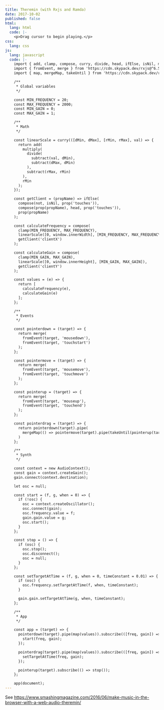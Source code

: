 ```yaml
---
title: Theremin (with Rxjs and Ramda)
date: 2017-10-02
published: false
html:
  lang: html
  code: |-
    <p>Drag cursor to begin playing.</p>
css:
  lang: css
js:
  lang: javascript
  code: |-
    import { add, clamp, compose, curry, divide, head, ifElse, isNil, multiply, not, prop, subtract } from 'https://cdn.skypack.dev/ramda@^0.27.0';
    import { fromEvent, merge } from 'https://cdn.skypack.dev/rxjs@^6.5.5';
    import { map, mergeMap, takeUntil } from 'https://cdn.skypack.dev/rxjs@^6.5.5/operators';

    /**
     * Global variables
     */

    const MIN_FREQUENCY = 20;
    const MAX_FREQUENCY = 2000;
    const MIN_GAIN = 0;
    const MAX_GAIN = 1;

    /**
     * Math
     */

    const linearScale = curry(([dMin, dMax], [rMin, rMax], val) => {
      return add(
        multiply(
          divide(
            subtract(val, dMin),
            subtract(dMax, dMin)
          ),
          subtract(rMax, rMin)
        ),
        rMin
      );
    });

    const getClient = (propName) => ifElse(
      compose(not, isNil, prop('touches')),
      compose(prop(propName), head, prop('touches')),
      prop(propName)
    );

    const calculateFrequency = compose(
      clamp(MIN_FREQUENCY, MAX_FREQUENCY),
      linearScale([0, window.innerWidth], [MIN_FREQUENCY, MAX_FREQUENCY]),
      getClient('clientX')
    );

    const calculateGain = compose(
      clamp(MIN_GAIN, MAX_GAIN),
      linearScale([0, window.innerHeight], [MIN_GAIN, MAX_GAIN]),
      getClient('clientY')
    );

    const values = (e) => {
      return [
        calculateFrequency(e),
        calculateGain(e)
      ];
    };

    /**
     * Events
     */

    const pointerdown = (target) => {
      return merge(
        fromEvent(target, 'mousedown'),
        fromEvent(target, 'touchstart')
      );
    };

    const pointermove = (target) => {
      return merge(
        fromEvent(target, 'mousemove'),
        fromEvent(target, 'touchmove')
      );
    };

    const pointerup = (target) => {
      return merge(
        fromEvent(target, 'mouseup'),
        fromEvent(target, 'touchend')
      );
    };

    const pointerdrag = (target) => {
      return pointerdown(target).pipe(
        mergeMap(() => pointermove(target).pipe(takeUntil(pointerup(target))))
      )
    };

    /**
     * Synth
     */

    const context = new AudioContext();
    const gain = context.createGain();
    gain.connect(context.destination);

    let osc = null;

    const start = (f, g, when = 0) => {
      if (!osc) {
        osc = context.createOscillator();
        osc.connect(gain);
        osc.frequency.value = f;
        gain.gain.value = g;
        osc.start();
      }
    };

    const stop = () => {
      if (osc) {
        osc.stop();
        osc.disconnect();
        osc = null;
      }
    };

    const setTargetAtTime = (f, g, when = 0, timeConstant = 0.01) => {
      if (osc) {
        osc.frequency.setTargetAtTime(f, when, timeConstant);
      }

      gain.gain.setTargetAtTime(g, when, timeConstant);
    };

    /**
     * App
     */

    const app = (target) => {
      pointerdown(target).pipe(map(values)).subscribe(([freq, gain]) => {
        start(freq, gain);
      });

      pointerdrag(target).pipe(map(values)).subscribe(([freq, gain]) => {
        setTargetAtTime(freq, gain);
      });

      pointerup(target).subscribe(() => stop());
    };

    app(document);
---
```

See https://www.smashingmagazine.com/2016/06/make-music-in-the-browser-with-a-web-audio-theremin/
